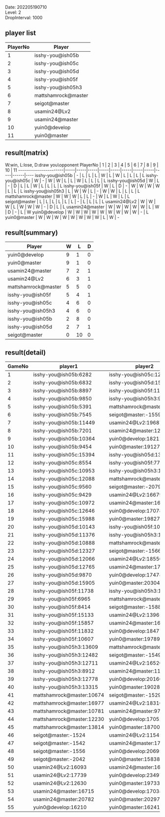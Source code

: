 Date: 202205190710  
Level: 2  
DropInterval: 1000  
## player list
PlayerNo  |  Player
----------|---------------------
1         |  isshy-you@ish05b
2         |  isshy-you@ish05c
3         |  isshy-you@ish05d
4         |  isshy-you@ish05f
5         |  isshy-you@ish05h3
6         |  mattshamrock@master
7         |  seigot@master
8         |  usamin24@Lv2
9         |  usamin24@master
10        |  yuin0@develop
11        |  yuin0@master
## result(matrix)
W:win, L:lose, D:draw
you\opponent PlayerNo  |  1  |  2  |  3  |  4  |  5  |  6  |  7  |  8  |  9  |  10  |  11
-----------------------|-----|-----|-----|-----|-----|-----|-----|-----|-----|------|----
isshy-you@ish05b       |  -  |  L  |  L  |  L  |  W  |  L  |  W  |  L  |  L  |  L   |  L
isshy-you@ish05c       |  W  |  -  |  W  |  W  |  L  |  L  |  W  |  L  |  L  |  L   |  L
isshy-you@ish05d       |  W  |  L  |  -  |  D  |  L  |  L  |  W  |  L  |  L  |  L   |  L
isshy-you@ish05f       |  W  |  L  |  D  |  -  |  W  |  W  |  W  |  W  |  L  |  L   |  L
isshy-you@ish05h3      |  L  |  W  |  W  |  L  |  -  |  W  |  W  |  L  |  L  |  L   |  L
mattshamrock@master    |  W  |  W  |  W  |  L  |  L  |  -  |  W  |  L  |  W  |  L   |  L
seigot@master          |  L  |  L  |  L  |  L  |  L  |  L  |  -  |  L  |  L  |  L   |  L
usamin24@Lv2           |  W  |  W  |  W  |  L  |  W  |  W  |  W  |  -  |  D  |  L   |  L
usamin24@master        |  W  |  W  |  W  |  W  |  W  |  L  |  W  |  D  |  -  |  L   |  W
yuin0@develop          |  W  |  W  |  W  |  W  |  W  |  W  |  W  |  W  |  W  |  -   |  L
yuin0@master           |  W  |  W  |  W  |  W  |  W  |  W  |  W  |  W  |  L  |  W   |  -
## result(summary)
Player               |  W  |  L   |  D
---------------------|-----|------|---
yuin0@develop        |  9  |  1   |  0
yuin0@master         |  9  |  1   |  0
usamin24@master      |  7  |  2   |  1
usamin24@Lv2         |  6  |  3   |  1
mattshamrock@master  |  5  |  5   |  0
isshy-you@ish05f     |  5  |  4   |  1
isshy-you@ish05c     |  4  |  6   |  0
isshy-you@ish05h3    |  4  |  6   |  0
isshy-you@ish05b     |  2  |  8   |  0
isshy-you@ish05d     |  2  |  7   |  1
seigot@master        |  0  |  10  |  0
## result(detail)
GameNo  |  player1                    |  player2
--------|-----------------------------|---------------------------
1       |  isshy-you@ish05b:6282      |  isshy-you@ish05c:12807
2       |  isshy-you@ish05b:6832      |  isshy-you@ish05d:15455
3       |  isshy-you@ish05b:8897      |  isshy-you@ish05f:11909
4       |  isshy-you@ish05b:9850      |  isshy-you@ish05h3:9022
5       |  isshy-you@ish05b:5391      |  mattshamrock@master:10885
6       |  isshy-you@ish05b:7545      |  seigot@master:-1559
7       |  isshy-you@ish05b:11449     |  usamin24@Lv2:19687
8       |  isshy-you@ish05b:7201      |  usamin24@master:12380
9       |  isshy-you@ish05b:10364     |  yuin0@develop:18212
10      |  isshy-you@ish05b:9454      |  yuin0@master:19127
11      |  isshy-you@ish05c:15394     |  isshy-you@ish05d:13191
12      |  isshy-you@ish05c:8554      |  isshy-you@ish05f:7753
13      |  isshy-you@ish05c:10953     |  isshy-you@ish05h3:13281
14      |  isshy-you@ish05c:12088     |  mattshamrock@master:12965
15      |  isshy-you@ish05c:9560      |  seigot@master:-2079
16      |  isshy-you@ish05c:9429      |  usamin24@Lv2:16679
17      |  isshy-you@ish05c:10972     |  usamin24@master:16136
18      |  isshy-you@ish05c:12646     |  yuin0@develop:17078
19      |  isshy-you@ish05c:15988     |  yuin0@master:19827
20      |  isshy-you@ish05d:10143     |  isshy-you@ish05f:10143
21      |  isshy-you@ish05d:11376     |  isshy-you@ish05h3:13608
22      |  isshy-you@ish05d:10888     |  mattshamrock@master:14319
23      |  isshy-you@ish05d:12327     |  seigot@master:-1566
24      |  isshy-you@ish05d:12066     |  usamin24@Lv2:18550
25      |  isshy-you@ish05d:12765     |  usamin24@master:17138
26      |  isshy-you@ish05d:9870      |  yuin0@develop:17478
27      |  isshy-you@ish05d:15905     |  yuin0@master:20304
28      |  isshy-you@ish05f:11738     |  isshy-you@ish05h3:10172
29      |  isshy-you@ish05f:6965      |  mattshamrock@master:6519
30      |  isshy-you@ish05f:8414      |  seigot@master:-1588
31      |  isshy-you@ish05f:15133     |  usamin24@Lv2:13965
32      |  isshy-you@ish05f:15857     |  usamin24@master:16026
33      |  isshy-you@ish05f:11832     |  yuin0@develop:18477
34      |  isshy-you@ish05f:10607     |  yuin0@master:19789
35      |  isshy-you@ish05h3:13609    |  mattshamrock@master:10782
36      |  isshy-you@ish05h3:12482    |  seigot@master:-1549
37      |  isshy-you@ish05h3:12711    |  usamin24@Lv2:16520
38      |  isshy-you@ish05h3:8912     |  usamin24@master:11176
39      |  isshy-you@ish05h3:12778    |  yuin0@develop:20160
40      |  isshy-you@ish05h3:13315    |  yuin0@master:19028
41      |  mattshamrock@master:10674  |  seigot@master:-1529
42      |  mattshamrock@master:16977  |  usamin24@Lv2:18316
43      |  mattshamrock@master:10781  |  usamin24@master:9738
44      |  mattshamrock@master:12230  |  yuin0@develop:17052
45      |  mattshamrock@master:13814  |  yuin0@master:18700
46      |  seigot@master:-1524        |  usamin24@Lv2:11545
47      |  seigot@master:-1542        |  usamin24@master:17919
48      |  seigot@master:-1556        |  yuin0@develop:20695
49      |  seigot@master:-2042        |  yuin0@master:15838
50      |  usamin24@Lv2:16093         |  usamin24@master:16093
51      |  usamin24@Lv2:17739         |  yuin0@develop:23497
52      |  usamin24@Lv2:12630         |  yuin0@master:19733
53      |  usamin24@master:16715      |  yuin0@develop:17038
54      |  usamin24@master:20782      |  yuin0@master:20297
55      |  yuin0@develop:16210        |  yuin0@master:16241
